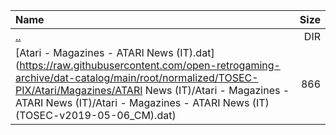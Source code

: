 |Name|Size|
|:---|---:|
|[..](../index.html)|DIR|
|[Atari - Magazines - ATARI News (IT).dat](https://raw.githubusercontent.com/open-retrogaming-archive/dat-catalog/main/root/normalized/TOSEC-PIX/Atari/Magazines/ATARI News (IT)/Atari - Magazines - ATARI News (IT)/Atari - Magazines - ATARI News (IT) (TOSEC-v2019-05-06_CM).dat)|866|
